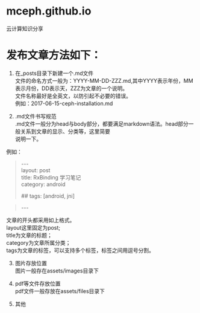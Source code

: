 # mceph.github.io

云计算知识分享

# 发布文章方法如下：

1. 在\_posts目录下新建一个.md文件  
    文件的命名方式一般为：YYYY-MM-DD-ZZZ.md,其中YYYY表示年份，MM表示月份，DD表示天，ZZZ为文章的一个说明。  
    文件名称最好是全英文，以防引起不必要的错误。  
    例如：2017-06-15-ceph-installation.md

2. .md文件书写规范  
    .md文件一般分为head与body部分，都要满足markdown语法。head部分一般关系到文章的显示、分类等，这里简要  
   说明一下。

例如：

> \---<br>
> layout: post  
> title: RxBinding 学习笔记  
> category: android
>
> \## tags: \[android, jni\]<br>

> \---

文章的开头都采用如上格式。  
layout这里固定为post;   
title为文章的标题；   
category为文章所属分类；  
tags为文章的标签，可以支持多个标签，标签之间用逗号分割。

3. 图片存放位置  
   图片一般存在assets/images目录下

4. pdf等文件存放位置  
   pdf文件一般存放在assets/files目录下

5. 其他



